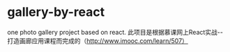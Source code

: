 # gallery-by-react
one photo gallery project based on react.
此项目是根据慕课网上React实战--打造画廊应用课程而完成的（http://www.imooc.com/learn/507）
